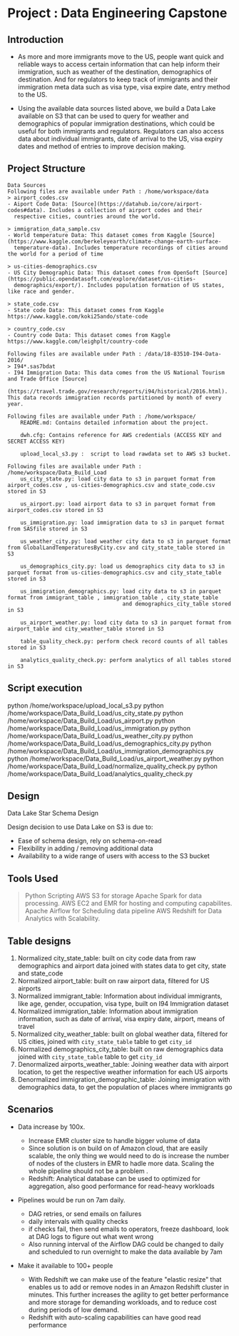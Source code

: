 
Project : Data Engineering Capstone
===================================

Introduction
------------
- As more and more immigrants move to the US, people want quick and reliable ways to access certain information that can help inform their immigration, such as weather of the destination, demographics of destination. And for regulators to keep track of immigrants and their immigration meta data such as visa type, visa expire date, entry method to the US.

- Using the available data sources listed above, we build a Data Lake available on S3 that can be used to query for weather and demographics of popular immigration destinations, which could be useful for both immigrants and regulators. Regulators can also access data about individual immigrants, date of arrival to the US, visa expiry dates and method of entries to improve decision making.

Project Structure
-----------------
    Data Sources
    Following files are available under Path : /home/workspace/data
    > airport_codes.csv
    - Aiport Code Data: [Source](https://datahub.io/core/airport-codes#data). Includes a collection of airport codes and their    
      respective cities, countries around the world.
    
    > immigration_data_sample.csv
    - World temperature Data: This dataset comes from Kaggle [Source](https://www.kaggle.com/berkeleyearth/climate-change-earth-surface-
      temperature-data). Includes temperature recordings of cities around the world for a period of time
    
    > us-cities-demographics.csv
    - US City Demographic Data: This dataset comes from OpenSoft [Source](https://public.opendatasoft.com/explore/dataset/us-cities-
      demographics/export/). Includes population formation of US states, like race and gender.
      
    > state_code.csv
    - State code Data: This dataset comes from Kaggle https://www.kaggle.com/koki25ando/state-code
    
    > country_code.csv
    - Country code Data: This dataset comes from Kaggle https://www.kaggle.com/leighplt/country-code
    
    Following files are available under Path : /data/18-83510-I94-Data-2016/ 
    > I94*.sas7bdat
    - I94 Immigration Data: This data comes from the US National Tourism and Trade Office [Source]
      (https://travel.trade.gov/research/reports/i94/historical/2016.html). This data records immigration records partitioned by month of every year.
    
    Following files are available under Path : /home/workspace/
        README.md: Contains detailed information about the project.
        
        dwh.cfg: Contains reference for AWS credentials (ACCESS KEY and SECRET ACCESS KEY)
        
        upload_local_s3.py :  script to load rawdata set to AWS s3 bucket.
    
    Following files are available under Path : /home/workspace/Data_Build_Load
        us_city_state.py: load city data to s3 in parquet format from airport_codes.csv , us-cities-demographics.csv and state_code.csv stored in S3
        
        us_airport.py: load airport data to s3 in parquet format from airport_codes.csv stored in S3
         
        us_immigration.py: load immigration data to s3 in parquet format from SASfile stored in S3
          
        us_weather_city.py: load weather city data to s3 in parquet format from GlobalLandTemperaturesByCity.csv and city_state_table stored in S3
        
        us_demographics_city.py: load us demographics city data to s3 in parquet format from us-cities-demographics.csv and city_state_table stored in S3
  
        us_immigration_demographics.py: load city data to s3 in parquet format from immigrant_table , immigration_table , city_state_table 
                                        and demographics_city_table stored in S3
  
        us_airport_weather.py: load city data to s3 in parquet format from airport_table and city_weather_table stored in S3
        
        table_quality_check.py: perform check record counts of all tables stored in S3
                
        analytics_quality_check.py: perform analytics of all tables stored in S3
   
Script execution
----------------

python /home/workspace/upload_local_s3.py
python /home/workspace/Data_Build_Load/us_city_state.py
python /home/workspace/Data_Build_Load/us_airport.py
python /home/workspace/Data_Build_Load/us_immigration.py
python /home/workspace/Data_Build_Load/us_weather_city.py
python /home/workspace/Data_Build_Load/us_demographics_city.py
python /home/workspace/Data_Build_Load/us_immigration_demographics.py
python /home/workspace/Data_Build_Load/us_airport_weather.py
python /home/workspace/Data_Build_Load/normalize_quality_check.py
python /home/workspace/Data_Build_Load/analytics_quality_check.py

Design
------
Data Lake Star Schema Design

Design decision to use Data Lake on S3 is due to:
- Ease of schema design, rely on schema-on-read
- Flexibility in adding / removing additional data
- Availability to a wide range of users with access to the S3 bucket

Tools Used
----------
> Python Scripting
> AWS S3 for storage
> Apache Spark for data processing.
> AWS EC2 and EMR for hosting and computing capabilites.
> Apache Airflow for Scheduling data pipeline
> AWS Redshift for Data Analytics with Scalability.

Table designs
-------------
1. Normalized city_state_table: built on city code data from raw demographics and  airport data joined with states data to get city, state and state_code
2. Normalized airport_table: built on raw airport data, filtered for US airports
3. Normalized immigrant_table: Information about individual immigrants, like age, gender, occupation, visa type, built on I94 Immigration dataset
4. Normalized immigration_table: Information about immigration information, such as date of arrival, visa expiry date, airport, means of travel
5. Normalized city_weather_table: built on global weather data, filtered for US cities, joined with ``city_state_table`` table to get ``city_id``
6. Normalized demographics_city_table: built on raw demographics data   joined with  ``city_state_table`` table to get ``city_id``
7. Denormalized airports_weather_table: Joining weather data with airport location, to get the respective weather information for each US airports
8. Denormalized immigration_demographic_table: Joining immigration with demographics data, to get the population of places where immigrants go

Scenarios
---------
- Data increase by 100x. 
    - Increase EMR cluster size to handle bigger volume of data
    -  Since solution is on build on of Amazon cloud, that are easily scalable, the only thing we would need to do is increase the number of nodes of the clusters in EMR to hadle more data. Scaling the whole pipeline should not be a problem .
    - Redshift: Analytical database can be used to optimized for aggregation, also good performance for read-heavy workloads

- Pipelines would be run on 7am daily. 
    - DAG retries, or send emails on failures
    - daily intervals with quality checks
    - if checks fail, then send emails to operators, freeze dashboard, look at DAG logs to figure out what went wrong
    - Also running interval of the Airflow DAG could be changed to daily and scheduled to run overnight to make the data available by 7am

- Make it available to 100+ people
    - With Redshift we can make use of the feature \"elastic resize\" that enables us to add or remove nodes in an Amazon Redshift cluster in minutes. This further increases the agility to get better performance and more storage for demanding workloads, and to reduce cost during periods of low demand.
    - Redshift with auto-scaling capabilities can have good read performance
    
   

